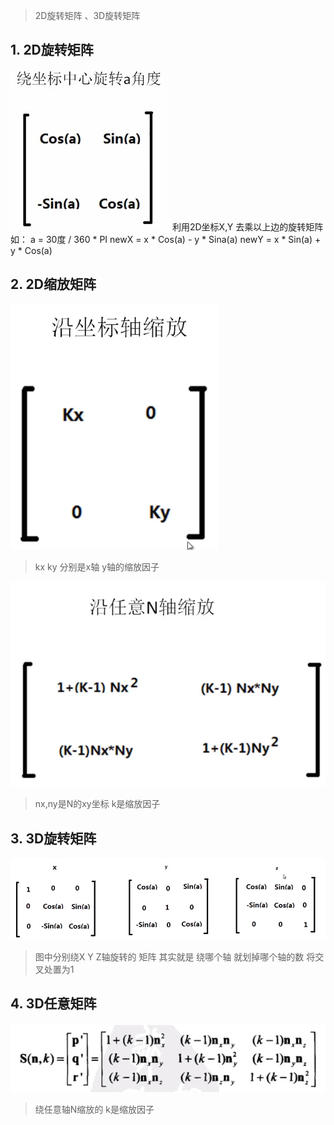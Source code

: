 
> 2D旋转矩阵 、3D旋转矩阵


## 1. 2D旋转矩阵
![](2.矩阵和行列式_files/60823631-8c53-423f-a4de-d70dc47de47a.jpg)
利用2D坐标X,Y 去乘以上边的旋转矩阵
如：
a = 30度 / 360 * PI
newX = x * Cos(a) - y * Sina(a)
newY = x * Sin(a) + y * Cos(a)

## 2. 2D缩放矩阵
![](2.矩阵和行列式_files/14811577.png)
> kx ky 分别是x轴 y轴的缩放因子

![](2.矩阵和行列式_files/14934256.png)
> nx,ny是N的xy坐标 k是缩放因子

## 3. 3D旋转矩阵
![](2.矩阵和行列式_files/15042349.png)
> 图中分别绕X Y Z轴旋转的 矩阵
其实就是 绕哪个轴 就划掉哪个轴的数 将交叉处置为1

## 4. 3D任意矩阵
![](2.矩阵和行列式_files/15252155.png)
> 绕任意轴N缩放的 k是缩放因子

